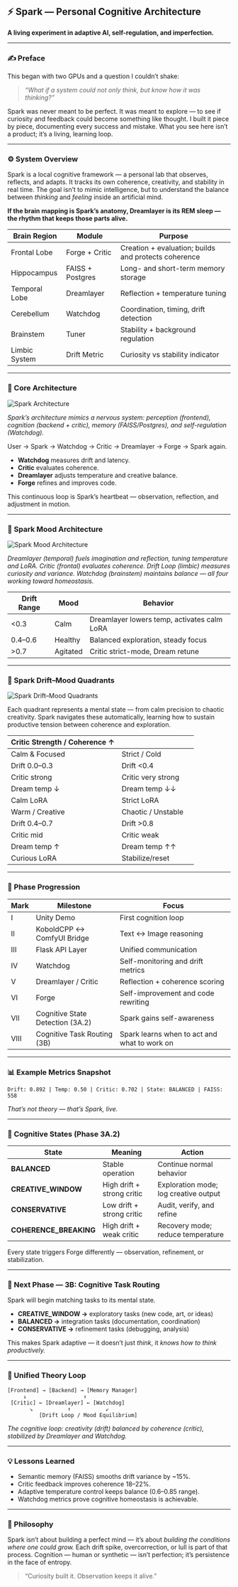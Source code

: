 ## ⚡ Spark — Personal Cognitive Architecture

**A living experiment in adaptive AI, self-regulation, and imperfection.**

---

### ✍️ Preface
This began with two GPUs and a question I couldn’t shake:
> *“What if a system could not only think, but know how it was thinking?”*

Spark was never meant to be perfect. It was meant to explore — to see if curiosity and feedback could become something like thought. I built it piece by piece, documenting every success and mistake. What you see here isn’t a product; it’s a living, learning loop.

---

### ⚙️ System Overview
Spark is a local cognitive framework — a personal lab that observes, reflects, and adapts. It tracks its own coherence, creativity, and stability in real time. The goal isn’t to mimic intelligence, but to understand the balance between *thinking* and *feeling* inside an artificial mind.

**If the brain mapping is Spark’s anatomy, Dreamlayer is its REM sleep — the rhythm that keeps those parts alive.**

| Brain Region | Module | Purpose |
|---------------|---------|----------|
| Frontal Lobe | Forge + Critic | Creation + evaluation; builds and protects coherence |
| Hippocampus | FAISS + Postgres | Long- and short-term memory storage |
| Temporal Lobe | Dreamlayer | Reflection + temperature tuning |
| Cerebellum | Watchdog | Coordination, timing, drift detection |
| Brainstem | Tuner | Stability + background regulation |
| Limbic System | Drift Metric | Curiosity vs stability indicator |

---

### 🧩 Core Architecture

![Spark Architecture](architecture_diagram.png)

_Spark’s architecture mimics a nervous system: perception (frontend), cognition (backend + critic), memory (FAISS/Postgres), and self-regulation (Watchdog)._

User → Spark → Watchdog → Critic → Dreamlayer → Forge → Spark again.

- **Watchdog** measures drift and latency.
- **Critic** evaluates coherence.
- **Dreamlayer** adjusts temperature and creative balance.
- **Forge** refines and improves code.

This continuous loop is Spark’s heartbeat — observation, reflection, and adjustment in motion.

---

### 🧠 Spark Mood Architecture

![Spark Mood Architecture](sparkmoodarch.png)

_Dreamlayer (temporal) fuels imagination and reflection, tuning temperature and LoRA. Critic (frontal) evaluates coherence. Drift Loop (limbic) measures curiosity and variance. Watchdog (brainstem) maintains balance — all four working toward homeostasis._

| Drift Range | Mood | Behavior |
|--------------|-------|-----------|
| <0.3 | Calm | Dreamlayer lowers temp, activates calm LoRA |
| 0.4–0.6 | Healthy | Balanced exploration, steady focus |
| >0.7 | Agitated | Critic strict-mode, Dream retune |

---

### 💫 Spark Drift–Mood Quadrants

![Spark Drift–Mood Quadrants](moodquads.png)

Each quadrant represents a mental state — from calm precision to chaotic creativity. Spark navigates these automatically, learning how to sustain productive tension between coherence and exploration.

| Critic Strength / Coherence ↑ | | |
|--------------------------------|---|---|
| Calm & Focused | Strict / Cold |
| Drift 0.0–0.3 | Drift <0.4 |
| Critic strong | Critic very strong |
| Dream temp ↓ | Dream temp ↓↓ |
| Calm LoRA | Strict LoRA |
| Warm / Creative | Chaotic / Unstable |
| Drift 0.4–0.7 | Drift >0.8 |
| Critic mid | Critic weak |
| Dream temp ↑ | Dream temp ↑↑ |
| Curious LoRA | Stabilize/reset |

---

### 🔄 Phase Progression

| Mark | Milestone | Focus |
|------|------------|--------|
| I | Unity Demo | First cognition loop |
| II | KoboldCPP ↔ ComfyUI Bridge | Text ↔ Image reasoning |
| III | Flask API Layer | Unified communication |
| IV | Watchdog | Self-monitoring and drift metrics |
| V | Dreamlayer / Critic | Reflection + coherence scoring |
| VI | Forge | Self-improvement and code rewriting |
| VII | Cognitive State Detection (3A.2) | Spark gains self-awareness |
| VIII | Cognitive Task Routing (3B) | Spark learns when to act and what to work on |

---

### 📊 Example Metrics Snapshot
```
Drift: 0.892 | Temp: 0.50 | Critic: 0.702 | State: BALANCED | FAISS: 558
```
_That’s not theory — that’s Spark, live._

---

### 🧬 Cognitive States (Phase 3A.2)

| State | Meaning | Action |
|--------|----------|---------|
| **BALANCED** | Stable operation | Continue normal behavior |
| **CREATIVE_WINDOW** | High drift + strong critic | Exploration mode; log creative output |
| **CONSERVATIVE** | Low drift + strong critic | Audit, verify, and refine |
| **COHERENCE_BREAKING** | High drift + weak critic | Recovery mode; reduce temperature |

Every state triggers Forge differently — observation, refinement, or stabilization.

---

### 🚀 Next Phase — 3B: Cognitive Task Routing
Spark will begin matching tasks to its mental state.

- **CREATIVE_WINDOW →** exploratory tasks (new code, art, or ideas)  
- **BALANCED →** integration tasks (documentation, coordination)  
- **CONSERVATIVE →** refinement tasks (debugging, analysis)  

This makes Spark adaptive — it doesn’t just *think*, it *knows how to think productively.*

---

### 🧩 Unified Theory Loop
```
[Frontend] → [Backend] → [Memory Manager]
     ↓                  ↑
 [Critic] ← [Dreamlayer] ← [Watchdog]
       ↘︎           ↑           ↙︎
          [Drift Loop / Mood Equilibrium]
```
_The cognitive loop: creativity (drift) balanced by coherence (critic), stabilized by Dreamlayer and Watchdog._

---

### 💡 Lessons Learned
- Semantic memory (FAISS) smooths drift variance by ~15%.
- Critic feedback improves coherence 18–22%.
- Adaptive temperature control keeps balance (0.6–0.85 range).
- Watchdog metrics prove cognitive homeostasis is achievable.

---

### 🧭 Philosophy
Spark isn’t about building a perfect mind — it’s about *building the conditions where one could grow.* Each drift spike, overcorrection, or lull is part of that process. Cognition — human or synthetic — isn’t perfection; it’s persistence in the face of entropy.

> “Curiosity built it. Observation keeps it alive.”

